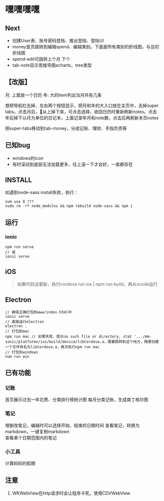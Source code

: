 # 嘿嘿嘿嘿

## Next
* 创建User表、账号密码登陆、推出登陆、登陆UI
* money首页跳转到编辑spend、编辑类别。下面是所有类别的折线图，与总的折线图
* spend-edit可跳转上个月 下个
* tab-note显示思维导图echarts，tree类型

## 【改版】
月: 上面放一个日历
年: 大的item列出当月共有几条

想把导航栏去掉，左右两个按钮显示，把月和年的大入口放在主页中，去掉super tabs。点击月后，📅从上掉下来，可点击选择，收回日历时重新刷新notes。点击年后掉下以月为单位的日记本，上面记录年月和note数，点击后再刷新本页notes

把super-tabs移动到tab-money，分成记账、理财、手指负债等

## 已知bug
* windows的icon
* 有时滚动到底部无法加载更多，往上滚一下才会好，一直都存在

## INSTALL
如遇到node-sass install失败，执行：
```
nvm use 8 ???
sudo rm -rf node_modules && npm rebuild node-sass && npm i
```

## 运行
### ionic
```
npm run serve 
// 或
ionic serve
```

## iOS
> 如果代码没更新，执行cordova run ios | npm run build，再从xcode运行

## Electron
```
// 确保正确打包到www/index.html中
ionic serve 
// 直接运行electron
electron .
// 打包到mac
npm run mac // 如果失败，提示no such file or directory, stat '.../mm-ionic/platforms/ios/build/device/libCordova.a，需要跳转到这个地方，随便创建一个文件命名为libCordova.a，再次执行npm run mac
// 打包到windows
num run win
```

## 已有功能
### 记账
首页展示过去一年花费、分类排行榜统计图
每月分类记账，生成南丁格尔图
### 笔记
增删改笔记，编辑时可以选择开始、结束的日期时间
查看笔记，转换为markdown，一键复制markdown  
查看某个日期范围内的笔记  
### 小工具
计算妈妈的假期


## 注意
1. WKWebView在http请求时会让程序卡死，使用CDVWebView

